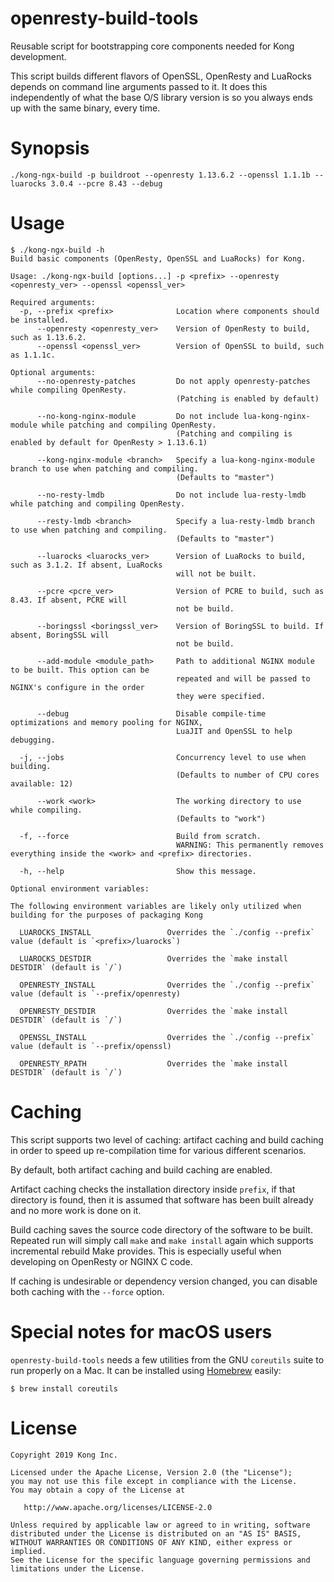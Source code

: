 # openresty-build-tools

Reusable script for bootstrapping core components needed for Kong development.

This script builds different flavors of OpenSSL, OpenResty and LuaRocks depends on command
line arguments passed to it. It does this independently of what the base O/S library version
is so you always ends up with the same binary, every time.

# Synopsis
```
./kong-ngx-build -p buildroot --openresty 1.13.6.2 --openssl 1.1.1b --luarocks 3.0.4 --pcre 8.43 --debug
```

# Usage
```
$ ./kong-ngx-build -h
Build basic components (OpenResty, OpenSSL and LuaRocks) for Kong.

Usage: ./kong-ngx-build [options...] -p <prefix> --openresty <openresty_ver> --openssl <openssl_ver>

Required arguments:
  -p, --prefix <prefix>              Location where components should be installed.
      --openresty <openresty_ver>    Version of OpenResty to build, such as 1.13.6.2.
      --openssl <openssl_ver>        Version of OpenSSL to build, such as 1.1.1c.

Optional arguments:
      --no-openresty-patches         Do not apply openresty-patches while compiling OpenResty.
                                     (Patching is enabled by default)

      --no-kong-nginx-module         Do not include lua-kong-nginx-module while patching and compiling OpenResty.
                                     (Patching and compiling is enabled by default for OpenResty > 1.13.6.1)

      --kong-nginx-module <branch>   Specify a lua-kong-nginx-module branch to use when patching and compiling.
                                     (Defaults to "master")

      --no-resty-lmdb                Do not include lua-resty-lmdb while patching and compiling OpenResty.

      --resty-lmdb <branch>          Specify a lua-resty-lmdb branch to use when patching and compiling.
                                     (Defaults to "master")

      --luarocks <luarocks_ver>      Version of LuaRocks to build, such as 3.1.2. If absent, LuaRocks
                                     will not be built.

      --pcre <pcre_ver>              Version of PCRE to build, such as 8.43. If absent, PCRE will
                                     not be build.

      --boringssl <boringssl_ver>    Version of BoringSSL to build. If absent, BoringSSL will
                                     not be build.

      --add-module <module_path>     Path to additional NGINX module to be built. This option can be
                                     repeated and will be passed to NGINX's configure in the order
                                     they were specified.

      --debug                        Disable compile-time optimizations and memory pooling for NGINX,
                                     LuaJIT and OpenSSL to help debugging.

  -j, --jobs                         Concurrency level to use when building.
                                     (Defaults to number of CPU cores available: 12)

      --work <work>                  The working directory to use while compiling.
                                     (Defaults to "work")

  -f, --force                        Build from scratch.
                                     WARNING: This permanently removes everything inside the <work> and <prefix> directories.

  -h, --help                         Show this message.

Optional environment variables:

The following environment variables are likely only utilized when building for the purposes of packaging Kong

  LUAROCKS_INSTALL                 Overrides the `./config --prefix` value (default is `<prefix>/luarocks`)

  LUAROCKS_DESTDIR                 Overrides the `make install DESTDIR` (default is `/`)

  OPENRESTY_INSTALL                Overrides the `./config --prefix` value (default is `--prefix/openresty)

  OPENRESTY_DESTDIR                Overrides the `make install DESTDIR` (default is `/`)

  OPENSSL_INSTALL                  Overrides the `./config --prefix` value (default is `--prefix/openssl)

  OPENRESTY_RPATH                  Overrides the `make install DESTDIR` (default is `/`)

```

# Caching
This script supports two level of caching: artifact caching and build caching
in order to speed up re-compilation time for various different scenarios.

By default, both artifact caching and build caching are enabled.

Artifact caching checks the installation directory inside `prefix`, if that
directory is found, then it is assumed that software has been built already
and no more work is done on it.

Build caching saves the source code directory of the software to be built.
Repeated run will simply call `make` and `make install` again which supports
incremental rebuild Make provides. This is especially useful when developing
on OpenResty or NGINX C code.

If caching is undesirable or dependency version changed,
you can disable both caching with the `--force` option.

# Special notes for macOS users
`openresty-build-tools` needs a few utilities from the GNU `coreutils` suite to
run properly on a Mac. It can be installed using [Homebrew](https://brew.sh)
easily:

```shell
$ brew install coreutils
```

# License

```
Copyright 2019 Kong Inc.

Licensed under the Apache License, Version 2.0 (the "License");
you may not use this file except in compliance with the License.
You may obtain a copy of the License at

   http://www.apache.org/licenses/LICENSE-2.0

Unless required by applicable law or agreed to in writing, software
distributed under the License is distributed on an "AS IS" BASIS,
WITHOUT WARRANTIES OR CONDITIONS OF ANY KIND, either express or implied.
See the License for the specific language governing permissions and
limitations under the License.
```

